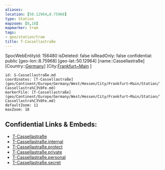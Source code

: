 ```yaml
---
aliases: 
location: [50.12964,8.75968]
type: Station 
mapzoom: [8,18] 
mapmarker: tram 
tags:
- geo/station/tram
title: T-Cassellastraße
---
```

SpocWebEntityId: 156480
isDeleted: false
isReadOnly: false
confidential: public
[geo-lon::8.75968]
[geo-lat::50.12964]
[name::Cassellastraße]
[Country::[Germany](geo/Continent/Europe/Germany.md)]
[City:[Frankfurt~Main](geo/Continent/Europe/Germany/West/Hessen/City/Frankfurt~Main.md) ]


```leaflet
id: S-Cassellastraße.md
coordinates: [T-Cassellastraße](geo/Continent/Europe/Germany/West/Hessen/City/Frankfurt~Main/Station/T-Cassellastra%C3%9Fe.md)
markerFile: [T-Cassellastraße](geo/Continent/Europe/Germany/West/Hessen/City/Frankfurt~Main/Station/T-Cassellastra%C3%9Fe.md)
defaultZoom: 11 
maxZoom: 18
```


## Confidential Links & Embeds: 
- [T-Cassellastraße](../../../../../../../../../../_public/geo/Continent/Europe/Germany/West/Hessen/City/Frankfurt~Main/Station/T-Cassellastra%C3%9Fe.md) 
- [T-Cassellastraße.internal](../../../../../../../../../../_internal/geo/Continent/Europe/Germany/West/Hessen/City/Frankfurt~Main/Station/T-Cassellastra%C3%9Fe.internal.md) 
- [T-Cassellastraße.protect](../../../../../../../../../../_protect/geo/Continent/Europe/Germany/West/Hessen/City/Frankfurt~Main/Station/T-Cassellastra%C3%9Fe.protect.md) 
- [T-Cassellastraße.private](../../../../../../../../../../_private/geo/Continent/Europe/Germany/West/Hessen/City/Frankfurt~Main/Station/T-Cassellastra%C3%9Fe.private.md) 
- [T-Cassellastraße.personal](../../../../../../../../../../_personal/geo/Continent/Europe/Germany/West/Hessen/City/Frankfurt~Main/Station/T-Cassellastra%C3%9Fe.personal.md) 
- [T-Cassellastraße.secret](../../../../../../../../../../_secret/geo/Continent/Europe/Germany/West/Hessen/City/Frankfurt~Main/Station/T-Cassellastra%C3%9Fe.secret.md) 
